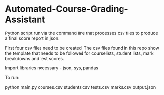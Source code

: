 # Automated-Course-Grading-Assistant

Python script run via the command line that processes csv files to produce a final score report in json.

First four csv files need to be created. The csv files found in this repo show the template that needs to be followed for courselists, student lists, mark breakdowns and test scores. 

Import libraries necessary - json, sys, pandas

To run:

python main.py courses.csv students.csv tests.csv marks.csv output.json
